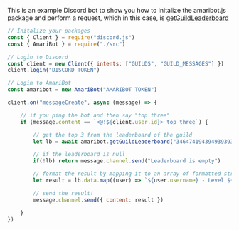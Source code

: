 This is an example Discord bot to show you how to initalize the amaribot.js package and perform a request, which in this case, is [getGuildLeaderboard](/AmariBot#getGuildLeaderboard)


```js
// Initalize your packages
const { Client } = require("discord.js")
const { AmariBot } = require("./src")

// Login to Discord
const client = new Client({ intents: ["GUILDS", "GUILD_MESSAGES"] })
client.login("DISCORD TOKEN")

// Login to AmariBot
const amaribot = new AmariBot("AMARIBOT TOKEN")

client.on("messageCreate", async (message) => {

    // if you ping the bot and then say "top three"
    if (message.content == `<@!${client.user.id}> top three`) {

        // get the top 3 from the leaderboard of the guild
        let lb = await amaribot.getGuildLeaderboard("346474194394939393", { limit: 3 })

        // if the leaderboard is null
        if(!lb) return message.channel.send("Leaderboard is empty")

        // format the result by mapping it to an array of formatted strings and then joining those elements together
        let result = lb.data.map((user) => `${user.username} - Level ${user.level} (${user.exp} EXP)`).join("\n")

        // send the result!
        message.channel.send({ content: result })

    }
})
```